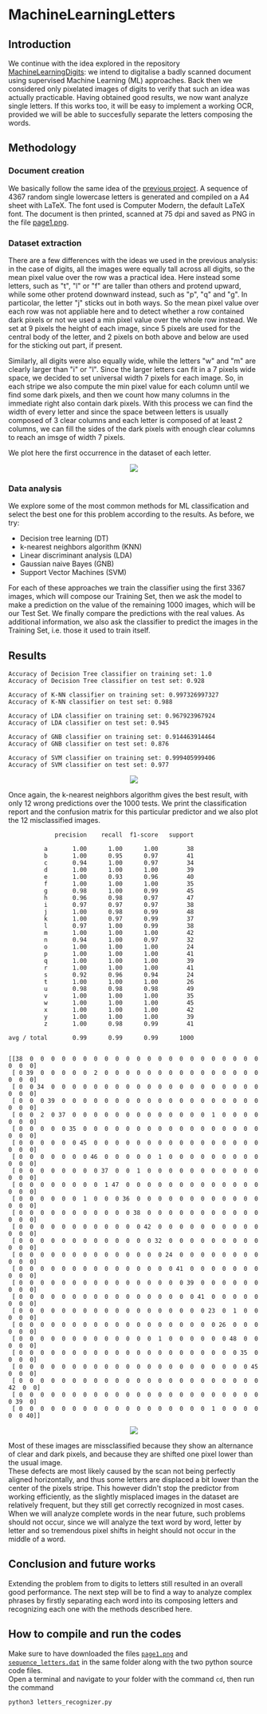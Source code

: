 # MachineLearningLetters

## Introduction
We continue with the idea explored in the repository [MachineLearningDigits](https://github.com/dario-marvin/MachineLearningDigits): we intend to digitalise a badly scanned document using supervised Machine Learning (ML) approaches. Back then we considered only pixelated images of digits to verify that such an idea was actually practicable. Having obtained good results, we now want analyze single letters. If this works too, it will be easy to implement a working OCR, provided we will be able to succesfully separate the letters composing the words.

## Methodology
### Document creation
We basically follow the same idea of the [previous project](https://github.com/dario-marvin/MachineLearningDigits). A sequence of 4367 random single lowercase letters is generated and compiled on a A4 sheet with LaTeX. The font used is Computer Modern, the default LaTeX font. The document is then printed, scanned at 75 dpi and saved as PNG in the file [page1.png](https://github.com/dario-marvin/MachineLearningLetters/blob/master/page1.png).

### Dataset extraction
There are a few differences with the ideas we used in the previous analysis: in the case of digits, all the images were equally tall across all digits, so the mean pixel value over the row was a practical idea. Here instead some letters, such as "t", "l" or "f" are taller than others and protend upward, while some other protend downward instead, such as "p", "q" and "g". In particolar, the letter "j" sticks out in both ways. So the mean pixel value over each row was not appliable here and to detect whether a row contained dark pixels or not we used a min pixel value over the whole row instead. We set at 9 pixels the height of each image, since 5 pixels are used for the central body of the letter, and 2 pixels on both above and below are used for the sticking out part, if present.

Similarly, all digits were also equally wide, while the letters "w" and "m" are clearly larger than "i" or "l". Since the larger letters can fit in a 7 pixels wide space, we decided to set universal width 7 pixels for each image. 
So, in each stripe we also compute the min pixel value for each column until we find some dark pixels, and then we count how many columns in the immediate right also contain dark pixels. With this process we can find the width of every letter and since the space between letters is usually composed of 3 clear columns and each letter is composed of at least 2 columns, we can fill the sides of the dark pixels with enough clear columns to reach an imsge of width 7 pixels.   

We plot here the first occurrence in the dataset of each letter.

<p align="center">
  <img src="https://github.com/dario-marvin/MachineLearningLetters/blob/master/all_letters.png">
</p>

### Data analysis

We explore some of the most common methods for ML classification and select the best one for this problem according to the results. As before, we try:
- Decision tree learning (DT)
- k-nearest neighbors algorithm (KNN)
- Linear discriminant analysis (LDA)
- Gaussian naive Bayes (GNB)
- Support Vector Machines (SVM)

For each of these approaches we train the classifier using the first 3367 images, which will compose our Training Set, then we
ask the model to make a prediction on the value of the remaining 1000 images, which will be our Test Set. We finally compare the predictions with the real values. As additional information, we also ask the classifier to predict the images in the Training Set, i.e. those it used to train itself.

## Results

```
Accuracy of Decision Tree classifier on training set: 1.0
Accuracy of Decision Tree classifier on test set: 0.928

Accuracy of K-NN classifier on training set: 0.997326997327
Accuracy of K-NN classifier on test set: 0.988

Accuracy of LDA classifier on training set: 0.967923967924
Accuracy of LDA classifier on test set: 0.945

Accuracy of GNB classifier on training set: 0.914463914464
Accuracy of GNB classifier on test set: 0.876

Accuracy of SVM classifier on training set: 0.999405999406
Accuracy of SVM classifier on test set: 0.977
```
<p align="center">
  <img src="https://github.com/dario-marvin/MachineLearningLetters/blob/master/comparison.png">
</p>

Once again, the k-nearest neighbors algorithm gives the best result, with only 12 wrong predictions over the 1000 tests. We print the classification report and the confusion matrix for this particular predictor and we also plot the 12 misclassified images.

```
             precision    recall  f1-score   support

          a       1.00      1.00      1.00        38
          b       1.00      0.95      0.97        41
          c       0.94      1.00      0.97        34
          d       1.00      1.00      1.00        39
          e       1.00      0.93      0.96        40
          f       1.00      1.00      1.00        35
          g       0.98      1.00      0.99        45
          h       0.96      0.98      0.97        47
          i       0.97      0.97      0.97        38
          j       1.00      0.98      0.99        48
          k       1.00      0.97      0.99        37
          l       0.97      1.00      0.99        38
          m       1.00      1.00      1.00        42
          n       0.94      1.00      0.97        32
          o       1.00      1.00      1.00        24
          p       1.00      1.00      1.00        41
          q       1.00      1.00      1.00        39
          r       1.00      1.00      1.00        41
          s       0.92      0.96      0.94        24
          t       1.00      1.00      1.00        26
          u       0.98      0.98      0.98        49
          v       1.00      1.00      1.00        35
          w       1.00      1.00      1.00        45
          x       1.00      1.00      1.00        42
          y       1.00      1.00      1.00        39
          z       1.00      0.98      0.99        41

avg / total       0.99      0.99      0.99      1000


[[38  0  0  0  0  0  0  0  0  0  0  0  0  0  0  0  0  0  0  0  0  0  0  0  0  0]
 [ 0 39  0  0  0  0  0  2  0  0  0  0  0  0  0  0  0  0  0  0  0  0  0  0  0  0]
 [ 0  0 34  0  0  0  0  0  0  0  0  0  0  0  0  0  0  0  0  0  0  0  0  0  0  0]
 [ 0  0  0 39  0  0  0  0  0  0  0  0  0  0  0  0  0  0  0  0  0  0  0  0  0  0]
 [ 0  0  2  0 37  0  0  0  0  0  0  0  0  0  0  0  0  0  1  0  0  0  0  0  0  0]
 [ 0  0  0  0  0 35  0  0  0  0  0  0  0  0  0  0  0  0  0  0  0  0  0  0  0  0]
 [ 0  0  0  0  0  0 45  0  0  0  0  0  0  0  0  0  0  0  0  0  0  0  0  0  0  0]
 [ 0  0  0  0  0  0  0 46  0  0  0  0  0  1  0  0  0  0  0  0  0  0  0  0  0  0]
 [ 0  0  0  0  0  0  0  0 37  0  0  1  0  0  0  0  0  0  0  0  0  0  0  0  0  0]
 [ 0  0  0  0  0  0  0  0  1 47  0  0  0  0  0  0  0  0  0  0  0  0  0  0  0  0]
 [ 0  0  0  0  0  0  1  0  0  0 36  0  0  0  0  0  0  0  0  0  0  0  0  0  0  0]
 [ 0  0  0  0  0  0  0  0  0  0  0 38  0  0  0  0  0  0  0  0  0  0  0  0  0  0]
 [ 0  0  0  0  0  0  0  0  0  0  0  0 42  0  0  0  0  0  0  0  0  0  0  0  0  0]
 [ 0  0  0  0  0  0  0  0  0  0  0  0  0 32  0  0  0  0  0  0  0  0  0  0  0  0]
 [ 0  0  0  0  0  0  0  0  0  0  0  0  0  0 24  0  0  0  0  0  0  0  0  0  0  0]
 [ 0  0  0  0  0  0  0  0  0  0  0  0  0  0  0 41  0  0  0  0  0  0  0  0  0  0]
 [ 0  0  0  0  0  0  0  0  0  0  0  0  0  0  0  0 39  0  0  0  0  0  0  0  0  0]
 [ 0  0  0  0  0  0  0  0  0  0  0  0  0  0  0  0  0 41  0  0  0  0  0  0  0  0]
 [ 0  0  0  0  0  0  0  0  0  0  0  0  0  0  0  0  0  0 23  0  1  0  0  0  0  0]
 [ 0  0  0  0  0  0  0  0  0  0  0  0  0  0  0  0  0  0  0 26  0  0  0  0  0  0]
 [ 0  0  0  0  0  0  0  0  0  0  0  0  0  1  0  0  0  0  0  0 48  0  0  0  0  0]
 [ 0  0  0  0  0  0  0  0  0  0  0  0  0  0  0  0  0  0  0  0  0 35  0  0  0  0]
 [ 0  0  0  0  0  0  0  0  0  0  0  0  0  0  0  0  0  0  0  0  0  0 45  0  0  0]
 [ 0  0  0  0  0  0  0  0  0  0  0  0  0  0  0  0  0  0  0  0  0  0  0 42  0  0]
 [ 0  0  0  0  0  0  0  0  0  0  0  0  0  0  0  0  0  0  0  0  0  0  0  0 39  0]
 [ 0  0  0  0  0  0  0  0  0  0  0  0  0  0  0  0  0  0  1  0  0  0  0  0  0 40]]

```

<p align="center">
  <img src="https://github.com/dario-marvin/MachineLearningLetters/blob/master/wrong_predictions.png">
</p>

Most of these images are missclassified because they show an alternance of clear and dark pixels, and because they are shifted one pixel lower than the usual image.  
These defects are most likely caused by the scan not being perfectly aligned horizontally, and thus some letters are displaced a bit lower than the center of the pixels stripe. This however didn't stop the predictor from working efficiently, as the slightly misplaced images in the dataset are relatively frequent, but they still get correctly recognized in most cases.  
When we will analyze complete words in the near future, such problems should not occur, since we will analyze the text word by word, letter by letter and so tremendous pixel shifts in height should not occur in the middle of a word.  

## Conclusion and future works
Extending the problem from to digits to letters still resulted in an overall good performance. The next step will be to find a way to analyze complex phrases by firstly separating each word into its composing letters and recognizing each one with the methods described here.

## How to compile and run the codes
Make sure to have downloaded the files [`page1.png`](https://github.com/dario-marvin/MachineLearningLetters/blob/master/page1.png) and [`sequence_letters.dat`](https://github.com/dario-marvin/MachineLearningLetters/blob/master/sequence_letters.dat) in the same folder along with the two python source code files.  
Open a terminal and navigate to your folder with the command `cd`, then run the command
```
python3 letters_recognizer.py
```
